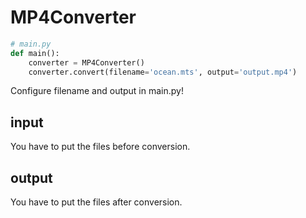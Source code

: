# MP4Converter

```python
# main.py
def main():
    converter = MP4Converter()
    converter.convert(filename='ocean.mts', output='output.mp4')
```
Configure filename and output in main.py!

## input
You have to put the files before conversion.
## output
You have to put the files after conversion.
